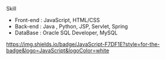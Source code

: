 
Skill

- Front-end : JavaScript, HTML/CSS
- Back-end : Java , Python, JSP, Servlet, Spring
- DataBase : Oracle SQL Developer,  MySQL

https://img.shields.io/badge/JavaScript-F7DF1E?style=for-the-badge&logo=JavaScript&logoColor=white

